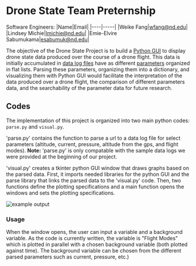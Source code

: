 # Drone State Team Preternship
Software Engineers:
|Name|Email|
|----|-----|
|Weike Fang|wfang@nd.edu|
|Lindsey Michie|lmichie@nd.edu|
|Emie-Elvire Sabumukama|esabumuk@nd.edu|




The objective of the Drone State Project is to build a [Python GUI](https://realpython.com/python-gui-tkinter/) to display drone state data produced over the course of a drone flight. This data is initially accumulated in [data log files](https://yld.me/raw/bH38.csv) have as different [parameters](https://ardupilot.org/copter/docs/parameters.html) organized in flat lists. Parsing these parameters, organizing them into a dictionary, and visualizing them with Python GUI would facilitate the interpretation of the data produced over a drone flight, the comparison of different parameters data, and the searchability of the parameter data for future research. 

## Codes

The implementation of this project is organized into two main python codes: `parse.py` and `visual.py`.

'parse.py' contains the function to parse a url to a data log file for select parameters (altitude, current, pressure, altitude from the gps, and flight modes). **Note:** 'parse.py' is only compatable with the sample data logs we were provided at the beginning of our project. 

'visual.py' creates a tkinter python GUI window that draws graphs based on the parsed data. First, it imports needed libraries for the python GUI and the parse library that links the parsed data to the 'visual.py' code. Then, two functions define the plotting specifications and a main function opens the windows and sets the plotting specifications.

![*example output*](https://lh3.googleusercontent.com/3uyATFz48eITWMIYa43MaiLjFNmSqv970jdYvtbx97xkgs49rdijOd88njFcBnuaRBkgVAHvyEDfkLReFmeels2xndO0AWjzYnZcmX1_G27p3e29BdbVO-HU9YYDZEHwHsdQQjKN)

### Usage
 
When the window opens, the user can input a variable and a background variable. As the code is currently written, the variable is "Flight Modes" which is plotted in parallel  with a chosen background variable (both plotted against time). The background variable can be chosen from the different parsed parameters such as current, pressure, etc.) 
